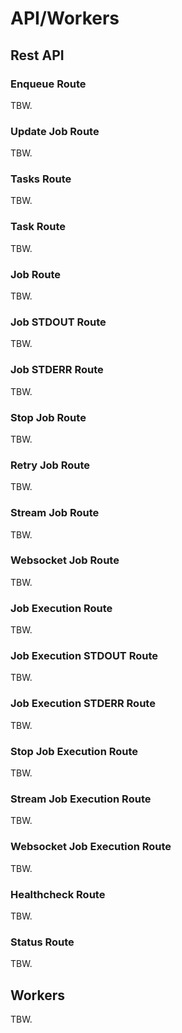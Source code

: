 # API/Workers

## Rest API

### Enqueue Route

TBW.

### Update Job Route

TBW.

### Tasks Route

TBW.

### Task Route

TBW.

### Job Route

TBW.

### Job STDOUT Route

TBW.

### Job STDERR Route

TBW.

### Stop Job Route

TBW.

### Retry Job Route

TBW.

### Stream Job Route

TBW.

### Websocket Job Route

TBW.

### Job Execution Route

TBW.

### Job Execution STDOUT Route

TBW.

### Job Execution STDERR Route

TBW.

### Stop Job Execution Route

TBW.

### Stream Job Execution Route

TBW.

### Websocket Job Execution Route

TBW.

### Healthcheck Route

TBW.

### Status Route

TBW.

## Workers

TBW.
